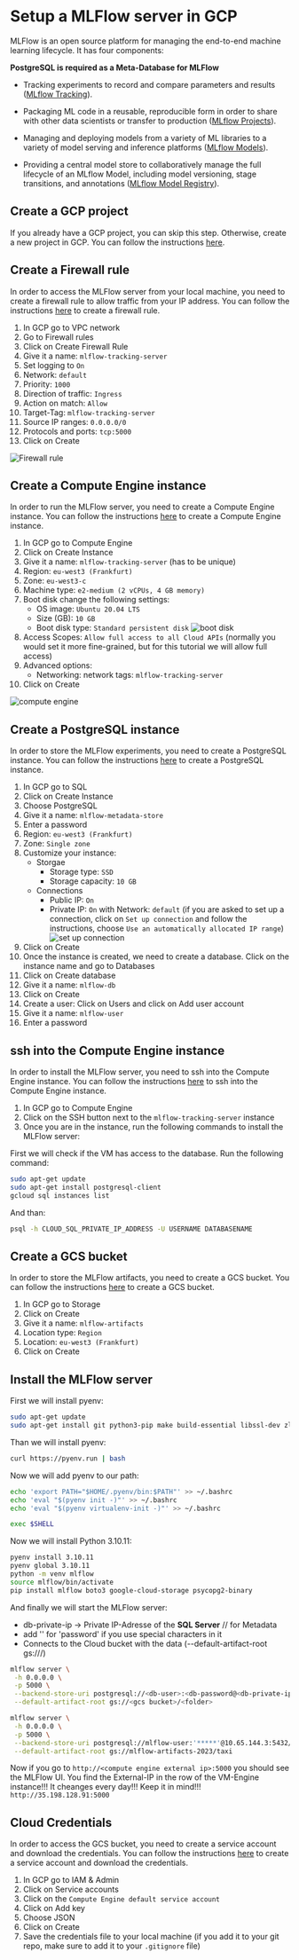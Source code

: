 # Setup a MLFlow server in GCP

MLFlow is an open source platform for managing the end-to-end machine learning lifecycle. It has four components:

**PostgreSQL is required as a Meta-Database for MLFlow**

- Tracking experiments to record and compare parameters and results ([MLflow Tracking](https://www.mlflow.org/docs/latest/tracking.html#tracking)).

- Packaging ML code in a reusable, reproducible form in order to share with other data scientists or transfer to production ([MLflow Projects](https://www.mlflow.org/docs/latest/projects.html#projects)).

- Managing and deploying models from a variety of ML libraries to a variety of model serving and inference platforms ([MLflow Models](https://www.mlflow.org/docs/latest/models.html#models)).

- Providing a central model store to collaboratively manage the full lifecycle of an MLflow Model, including model versioning, stage transitions, and annotations ([MLflow Model Registry](https://www.mlflow.org/docs/latest/model-registry.html#registry)).

## Create a GCP project

If you already have a GCP project, you can skip this step. Otherwise, create a new project in GCP. You can follow the instructions [here](https://cloud.google.com/resource-manager/docs/creating-managing-projects).

## Create a Firewall rule

In order to access the MLFlow server from your local machine, you need to create a firewall rule to allow traffic from your IP address. You can follow the instructions [here](https://cloud.google.com/vpc/docs/using-firewalls) to create a firewall rule.

1. In GCP go to VPC network
2. Go to Firewall rules
3. Click on Create Firewall Rule
4. Give it a name: `mlflow-tracking-server`
5. Set logging to `On`
6. Network: `default`
7. Priority: `1000`
8. Direction of traffic: `Ingress`
9. Action on match: `Allow`
10. Target-Tag: `mlflow-tracking-server`
11. Source IP ranges: `0.0.0.0/0`
12. Protocols and ports: `tcp:5000`
13. Click on Create

![Firewall rule](./images/firewall.png)


## Create a Compute Engine instance

In order to run the MLFlow server, you need to create a Compute Engine instance. You can follow the instructions [here](https://cloud.google.com/compute/docs/instances/create-start-instance) to create a Compute Engine instance.

1. In GCP go to Compute Engine
2. Click on Create Instance
3. Give it a name: `mlflow-tracking-server` (has to be unique)
4. Region: `eu-west3 (Frankfurt)`
5. Zone: `eu-west3-c`
6. Machine type: `e2-medium (2 vCPUs, 4 GB memory)`
7. Boot disk change the following settings: 
    - OS image: `Ubuntu 20.04 LTS`
    - Size (GB): `10 GB`
    - Boot disk type: `Standard persistent disk`
      ![boot disk](./images/bootdisk.png)
7. Access Scopes: `Allow full access to all Cloud APIs` (normally you would set it more fine-grained, but for this tutorial we will allow full access)
8. Advanced options: 
    - Networking: network tags: `mlflow-tracking-server`
9. Click on Create

![compute engine](./images/vm-networking.png)

## Create a PostgreSQL instance

In order to store the MLFlow experiments, you need to create a PostgreSQL instance. You can follow the instructions [here](https://cloud.google.com/sql/docs/postgres/create-instance) to create a PostgreSQL instance.

1. In GCP go to SQL
2. Click on Create Instance
3. Choose PostgreSQL
4. Give it a name: `mlflow-metadata-store`
5. Enter a password  
6. Region: `eu-west3 (Frankfurt)`
7. Zone: `Single zone`
8. Customize your instance: 
    - Storgae
        - Storage type: `SSD`
        - Storage capacity: `10 GB`
    - Connections
        - Public IP: `On`
        - Private IP: `On` with Network: `default`
         (if you are asked to set up a connection, click on `Set up connection` and follow the instructions, choose `Use an automatically allocated IP range`)
         ![set up connection](./images/sql.png)
9. Click on Create  
10. Once the instance is created, we need to create a database. Click on the instance name and go to Databases
11. Click on Create database
12. Give it a name: `mlflow-db`
13. Click on Create
14. Create a user: Click on Users and click on Add user account
15. Give it a name: `mlflow-user`
16. Enter a password

## ssh into the Compute Engine instance

In order to install the MLFlow server, you need to ssh into the Compute Engine instance. You can follow the instructions [here](https://cloud.google.com/compute/docs/instances/connecting-to-instance) to ssh into the Compute Engine instance.

1. In GCP go to Compute Engine
2. Click on the SSH button next to the `mlflow-tracking-server` instance
3. Once you are in the instance, run the following commands to install the MLFlow server:

First we will check if the VM has access to the database. Run the following command:

```bash
sudo apt-get update
sudo apt-get install postgresql-client
gcloud sql instances list
```

And than:

```bash
psql -h CLOUD_SQL_PRIVATE_IP_ADDRESS -U USERNAME DATABASENAME
```

## Create a GCS bucket

In order to store the MLFlow artifacts, you need to create a GCS bucket. You can follow the instructions [here](https://cloud.google.com/storage/docs/creating-buckets) to create a GCS bucket.

1. In GCP go to Storage
2. Click on Create
3. Give it a name: `mlflow-artifacts`
4. Location type: `Region`
5. Location: `eu-west3 (Frankfurt)`
6. Click on Create


## Install the MLFlow server

First we will install pyenv:

```bash
sudo apt-get update
sudo apt-get install git python3-pip make build-essential libssl-dev zlib1g-dev libbz2-dev libreadline-dev libsqlite3-dev wget curl llvm libncurses5-dev libncursesw5-dev xz-utils tk-dev libffi-dev liblzma-dev python-openssl
```
Than we will install pyenv:

```bash
curl https://pyenv.run | bash
```

Now we will add pyenv to our path:

```bash
echo 'export PATH="$HOME/.pyenv/bin:$PATH"' >> ~/.bashrc
echo 'eval "$(pyenv init -)"' >> ~/.bashrc
echo 'eval "$(pyenv virtualenv-init -)"' >> ~/.bashrc

exec $SHELL
```

Now we will install Python 3.10.11:

```bash
pyenv install 3.10.11
pyenv global 3.10.11
python -m venv mlflow
source mlflow/bin/activate
pip install mlflow boto3 google-cloud-storage psycopg2-binary
```

And finally we will start the MLFlow server:
- db-private-ip -> Private IP-Adresse of the **SQL Server** // for Metadata
- add '' for 'password' if you use special characters in it
- Connects to the Cloud bucket with the data (--default-artifact-root gs://<gcs bucket>/<folder>)

```bash
mlflow server \
 -h 0.0.0.0 \
 -p 5000 \
 --backend-store-uri postgresql://<db-user>:<db-password@<db-private-ip>:5432/<db-name> \
 --default-artifact-root gs://<gcs bucket>/<folder>
```

```bash
mlflow server \
 -h 0.0.0.0 \
 -p 5000 \
 --backend-store-uri postgresql://mlflow-user:'*****'@10.65.144.3:5432/mlflow-db \
 --default-artifact-root gs://mlflow-artifacts-2023/taxi
```

Now if you go to `http://<compute engine external ip>:5000` you should see the MLFlow UI.
You find the External-IP in the row of the VM-Engine instance!!! It cheanges every day!!! Keep it in mind!!!
`http://35.198.128.91:5000`




## Cloud Credentials

In order to access the GCS bucket, you need to create a service account and download the credentials. You can follow the instructions [here](https://cloud.google.com/iam/docs/creating-managing-service-accounts) to create a service account and download the credentials.

1. In GCP go to IAM & Admin
2. Click on Service accounts
3. Click on the `Compute Engine default service account`
4. Click on Add key
5. Choose JSON
6. Click on Create
7. Save the credentials file to your local machine (if you add it to your git repo, make sure to add it to your `.gitignore` file)


